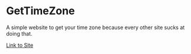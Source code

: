 # GetTimeZone
A simple website to get your time zone because every other site sucks at doing that.

[Link to Site](https://tz.astrea.cc)
